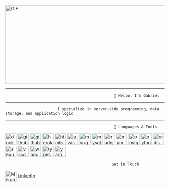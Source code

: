 <img align="auto" alt="GIF" src="https://media.giphy.com/media/iIqmM5tTjmpOB9mpbn/giphy.gif"
width="1000" height="250"/>
___

                                                    👋 Hello, I'm Gabriel
___

                           I specialize in server-side programming, data storage, and application logic
___

                                                    🔌 Languages & Tools

<p>
<img src="https://cdn.jsdelivr.net/gh/devicons/devicon/icons/docker/docker-original.svg" alt="docker" width="35" height="35"/>
<img src="https://cdn.jsdelivr.net/gh/devicons/devicon/icons/github/github-original.svg" alt="github" width="35" height="35"/>
<img src="https://cdn.jsdelivr.net/gh/devicons/devicon/icons/handlebars/handlebars-original.svg" alt="github" width="35" height="35"/>
 <img src="https://cdn.jsdelivr.net/gh/devicons/devicon/icons/heroku/heroku-original-wordmark.svg" alt="heroku" width="35" height="35"/>
 <img src="https://cdn.jsdelivr.net/gh/devicons/devicon/icons/html5/html5-original-wordmark.svg" alt="html5" width="35" height="35"/>
 <img src="https://cdn.jsdelivr.net/gh/devicons/devicon/icons/javascript/javascript-plain.svg" alt="javascript" width="35" height="35"/>
 <img src="https://cdn.jsdelivr.net/gh/devicons/devicon/icons/mongodb/mongodb-plain-wordmark.svg" alt="mongodb" width="35" height="35"/>
 <img src="https://cdn.jsdelivr.net/gh/devicons/devicon/icons/mysql/mysql-original.svg" alt="mysql" width="35" height="35"/>
 <img src="https://cdn.jsdelivr.net/gh/devicons/devicon/icons/nodejs/nodejs-plain-wordmark.svg" alt="nodejs" width="35" height="35"/>
 <img src="https://cdn.jsdelivr.net/gh/devicons/devicon/icons/npm/npm-original-wordmark.svg" alt="npm" width="35" height="35"/>
 <img src="https://cdn.jsdelivr.net/gh/devicons/devicon/icons/postgresql/postgresql-original.svg" alt="postgresql" width="35" height="35"/>
 <img src="https://cdn.jsdelivr.net/gh/devicons/devicon/icons/python/python-original.svg" alt="python" width="35" height="35"/>
 <img src="https://cdn.jsdelivr.net/gh/devicons/devicon/icons/redis/redis-original.svg" alt="redis" width="35" height="35"/>
 <img src="https://cdn.jsdelivr.net/gh/devicons/devicon/icons/sequelize/sequelize-original.svg" alt="sequelize" width="35" height="35"/>
 <img src="https://cdn.jsdelivr.net/gh/devicons/devicon/icons/vscode/vscode-original.svg" alt="vscode" width="35" height="35"/>
 <img src="https://cdn.jsdelivr.net/gh/devicons/devicon/icons/woocommerce/woocommerce-original.svg" alt="woocommerce" width="35" height="35"/>
 <img src="https://cdn.jsdelivr.net/gh/devicons/devicon/icons/typescript/typescript-original.svg" alt="typescript" width="35" height="35"/>
 <img src="https://cdn.jsdelivr.net/gh/devicons/devicon/icons/yarn/yarn-original.svg" alt="yarn" width="35" height="35"/>
</p>
                                                  
                                                   Get in Touch
<img align="center" src="https://cdn.jsdelivr.net/gh/devicons/devicon/icons/linkedin/linkedin-original.svg" alt="Me on LinkedIn" height="auto" width="35"/> [LinkedIn](https://www.linkedin.com/in/ajayi-gabriel)
